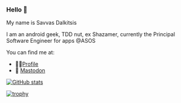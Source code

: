 ### Hello 👋

My name is Savvas Dalkitsis

I am an android geek, TDD nut, ex Shazamer, currently the Principal Software Engineer for apps @ASOS

You can find me at:

- 🙋‍♂️<a href="https://card.savvas.cloud">Profile</a>
- 🐘 <a rel="me" href="https://androiddev.social/@geeky_android">Mastodon</a>

[![GitHub stats](https://github-readme-stats.vercel.app/api?username=savvasdalkitsis)](https://github.com/anuraghazra/github-readme-stats)

[![trophy](https://github-profile-trophy.vercel.app/?username=savvasdalkitsis)](https://github.com/ryo-ma/github-profile-trophy)
